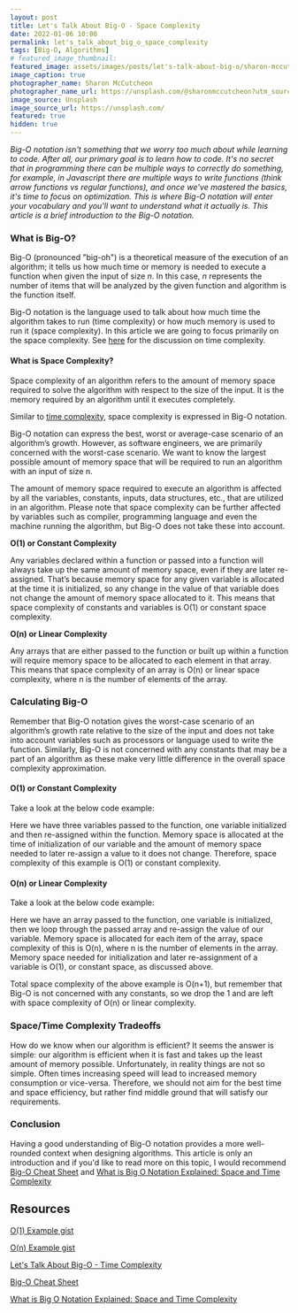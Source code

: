 ```yaml
---
layout: post
title: Let's Talk About Big-O - Space Complexity
date: 2022-01-06 10:00
permalink: let's_talk_about_big_o_space_complexity
tags: [Big-O, Algorithms]
# featured_image_thumbnail:
featured_image: assets/images/posts/let's-talk-about-big-o/sharon-mccutcheon-tn57JI3CewI-unsplash.jpg
image_caption: true
photographer_name: Sharon McCutcheon
photographer_name_url: https://unsplash.com/@sharonmccutcheon?utm_source=medium&utm_medium=referral
image_source: Unsplash
image_source_url: https://unsplash.com/
featured: true
hidden: true
---
```


_Big-O notation isn't something that we worry too much about while learning to code. After all, our primary goal is to learn how to code. It's no secret that in programming there can be multiple ways to correctly do something, for example, in Javascript there are multiple ways to write functions (think arrow functions vs regular functions), and once we've mastered the basics, it's time to focus on optimization. This is where Big-O notation will enter your vocabulary and you'll want to understand what it actually is. This article is a brief introduction to the Big-O notation._

### What is Big-O?

Big-O (pronounced "big-oh") is a theoretical measure of the execution of an algorithm; it tells us how much time or memory is needed to execute a function when given the input of size _n_. In this case, _n_ represents the number of items that will be analyzed by the given function and algorithm is the function itself.

Big-O notation is the language used to talk about how much time the algorithm takes to run (time complexity) or how much memory is used to run it (space complexity). In this article we are going to focus primarily on the space complexity. See [here](<[http://tatyanacelovsky.com/let's_talk_about_big_o](http://tatyanacelovsky.com/let's_talk_about_big_o)>) for the discussion on time complexity.

#### What is Space Complexity?

Space complexity of an algorithm refers to the amount of memory space required to solve the algorithm with respect to the size of the input. It is the memory required by an algorithm until it executes completely.

Similar to [time complexity](<[http://tatyanacelovsky.com/let's_talk_about_big_o](http://tatyanacelovsky.com/let's_talk_about_big_o)>), space complexity is expressed in Big-O notation.

Big-O notation can express the best, worst or average-case scenario of an algorithm’s growth. However, as software engineers, we are primarily concerned with the worst-case scenario. We want to know the largest possible amount of memory space that will be required to run an algorithm with an input of size n.

The amount of memory space required to execute an algorithm is affected by all the variables, constants, inputs, data structures, etc., that are utilized in an algorithm. Please note that space complexity can be further affected by variables such as compiler, programming language and even the machine running the algorithm, but Big-O does not take these into account.

**O(1) or Constant Complexity**

Any variables declared within a function or passed into a function will always take up the same amount of memory space, even if they are later re-assigned. That’s because memory space for any given variable is allocated at the time it is initialized, so any change in the value of that variable does not change the amount of memory space allocated to it. This means that space complexity of constants and variables is O(1) or constant space complexity.

**O(n) or Linear Complexity**

Any arrays that are either passed to the function or built up within a function will require memory space to be allocated to each element in that array. This means that space complexity of an array is O(n) or linear space complexity, where n is the number of elements of the array.

### Calculating Big-O

Remember that Big-O notation gives the worst-case scenario of an algorithm’s growth rate relative to the size of the input and does not take into account variables such as processors or language used to write the function. Similarly, Big-O is not concerned with any constants that may be a part of an algorithm as these make very little difference in the overall space complexity approximation.

#### O(1) or Constant Complexity

Take a look at the below code example:

<script src="https://gist.github.com/tcelovsky/34038e0b815b3978d03a157e8a779907.js"></script>

Here we have three variables passed to the function, one variable initialized and then re-assigned within the function. Memory space is allocated at the time of initialization of our variable and the amount of memory space needed to later re-assign a value to it does not change. Therefore, space complexity of this example is O(1) or constant complexity.

#### O(n) or Linear Complexity

Take a look at the below code example:

<script src="https://gist.github.com/tcelovsky/af276675d6c562f4e7e8febe4d7a43e6.js"></script>

Here we have an array passed to the function, one variable is initialized, then we loop through the passed array and re-assign the value of our variable. Memory space is allocated for each item of the array, space complexity of this is O(n), where n is the number of elements in the array. Memory space needed for initialization and later re-assignment of a variable is O(1), or constant space, as discussed above.

Total space complexity of the above example is O(n+1), but remember that Big-O is not concerned with any constants, so we drop the 1 and are left with space complexity of O(n) or linear complexity.

### Space/Time Complexity Tradeoffs

How do we know when our algorithm is efficient? It seems the answer is simple: our algorithm is efficient when it is fast and takes up the least amount of memory possible. Unfortunately, in reality things are not so simple. Often times increasing speed will lead to increased memory consumption or vice-versa. Therefore, we should not aim for the best time and space efficiency, but rather find middle ground that will satisfy our requirements.

### Conclusion

Having a good understanding of Big-O notation provides a more well-rounded context when designing algorithms. This article is only an introduction and if you'd like to read more on this topic, I would recommend [Big-O Cheat Sheet](<[https://www.bigocheatsheet.com/](https://www.bigocheatsheet.com/)>) and [What is Big O Notation Explained: Space and Time Complexity](<[https://www.freecodecamp.org/news/big-o-notation-why-it-matters-and-why-it-doesnt-1674cfa8a23c/](https://www.freecodecamp.org/news/big-o-notation-why-it-matters-and-why-it-doesnt-1674cfa8a23c/)>)

## Resources 

[O(1) Example gist](https://gist.github.com/tcelovsky/34038e0b815b3978d03a157e8a779907)

[O(n) Example gist](https://gist.github.com/tcelovsky/af276675d6c562f4e7e8febe4d7a43e6)

[Let's Talk About Big-O - Time Complexity](http://tatyanacelovsky.com/let's_talk_about_big_o)

[Big-O Cheat Sheet](https://www.bigocheatsheet.com/)

[What is Big O Notation Explained: Space and Time Complexity](https://www.freecodecamp.org/news/big-o-notation-why-it-matters-and-why-it-doesnt-1674cfa8a23c/)
